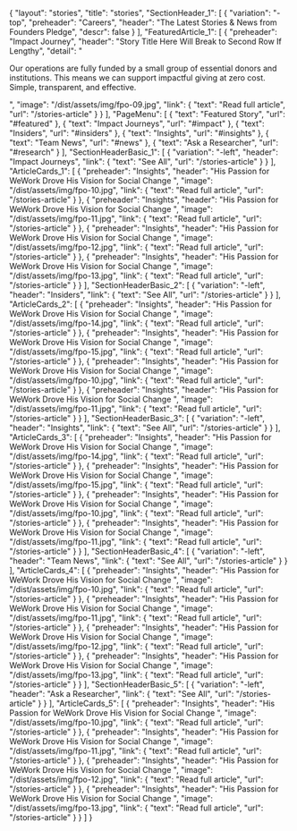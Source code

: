 {
"layout": "stories",
"title": "stories",
"SectionHeader_1": [
{
"variation": "-top",
"preheader": "Careers",
"header": "The Latest Stories & News from Founders Pledge",
"descr": false
}
],
"FeaturedArticle_1": [
{
"preheader": "Impact Journey",
"header": "Story Title Here Will Break to Second Row If Lengthy",
"detail": "<p>Our operations are fully funded by a small group of essential donors and institutions. This means we can support impactful giving at zero cost. Simple, transparent, and effective.</p>",
"image": "/dist/assets/img/fpo-09.jpg",
"link": {
"text": "Read full article",
"url": "/stories-article"
}
}
],
"PageMenu": [
{
"text": "Featured Story",
"url": "#featured"
},
{
"text": "Impact Journeys",
"url": "#impact"
},
{
"text": "Insiders",
"url": "#insiders"
},
{
"text": "Insights",
"url": "#insights"
},
{
"text": "Team News",
"url": "#news"
},
{
"text": "Ask a Researcher",
"url": "#research"
}
],
"SectionHeaderBasic_1": [
{
"variation": "-left",
"header": "Impact Journeys",
"link": {
"text": "See All",
"url": "/stories-article"
}
}
],
"ArticleCards_1": [
{
 "preheader": "Insights",
"header": "His Passion for WeWork Drove His Vision for Social Change ",
"image": "/dist/assets/img/fpo-10.jpg",
"link": {
"text": "Read full article",
"url": "/stories-article"
}
},
{
 "preheader": "Insights",
"header": "His Passion for WeWork Drove His Vision for Social Change ",
"image": "/dist/assets/img/fpo-11.jpg",
"link": {
"text": "Read full article",
"url": "/stories-article"
}
},
{
 "preheader": "Insights",
"header": "His Passion for WeWork Drove His Vision for Social Change ",
"image": "/dist/assets/img/fpo-12.jpg",
"link": {
"text": "Read full article",
"url": "/stories-article"
}
},
{
 "preheader": "Insights",
"header": "His Passion for WeWork Drove His Vision for Social Change ",
"image": "/dist/assets/img/fpo-13.jpg",
"link": {
"text": "Read full article",
"url": "/stories-article"
}
}
],
"SectionHeaderBasic_2": [
{
"variation": "-left",
"header": "Insiders",
"link": {
"text": "See All",
"url": "/stories-article"
}
}
],
"ArticleCards_2": [
{
 "preheader": "Insights",
"header": "His Passion for WeWork Drove His Vision for Social Change ",
"image": "/dist/assets/img/fpo-14.jpg",
"link": {
"text": "Read full article",
"url": "/stories-article"
}
},
{
 "preheader": "Insights",
"header": "His Passion for WeWork Drove His Vision for Social Change ",
"image": "/dist/assets/img/fpo-15.jpg",
"link": {
"text": "Read full article",
"url": "/stories-article"
}
},
{
 "preheader": "Insights",
"header": "His Passion for WeWork Drove His Vision for Social Change ",
"image": "/dist/assets/img/fpo-10.jpg",
"link": {
"text": "Read full article",
"url": "/stories-article"
}
},
{
 "preheader": "Insights",
"header": "His Passion for WeWork Drove His Vision for Social Change ",
"image": "/dist/assets/img/fpo-11.jpg",
"link": {
"text": "Read full article",
"url": "/stories-article"
}
}
],
"SectionHeaderBasic_3": [
{
"variation": "-left",
"header": "Insights",
"link": {
"text": "See All",
"url": "/stories-article"
}
}
],
"ArticleCards_3": [
{
 "preheader": "Insights",
"header": "His Passion for WeWork Drove His Vision for Social Change ",
"image": "/dist/assets/img/fpo-14.jpg",
"link": {
"text": "Read full article",
"url": "/stories-article"
}
},
{
 "preheader": "Insights",
"header": "His Passion for WeWork Drove His Vision for Social Change ",
"image": "/dist/assets/img/fpo-15.jpg",
"link": {
"text": "Read full article",
"url": "/stories-article"
}
},
{
 "preheader": "Insights",
"header": "His Passion for WeWork Drove His Vision for Social Change ",
"image": "/dist/assets/img/fpo-10.jpg",
"link": {
"text": "Read full article",
"url": "/stories-article"
}
},
{
 "preheader": "Insights",
"header": "His Passion for WeWork Drove His Vision for Social Change ",
"image": "/dist/assets/img/fpo-11.jpg",
"link": {
"text": "Read full article",
"url": "/stories-article"
}
}
],
"SectionHeaderBasic_4": [
{
"variation": "-left",
"header": "Team News",
"link": {
"text": "See All",
"url": "/stories-article"
}
}
],
"ArticleCards_4": [
{
 "preheader": "Insights",
"header": "His Passion for WeWork Drove His Vision for Social Change ",
"image": "/dist/assets/img/fpo-10.jpg",
"link": {
"text": "Read full article",
"url": "/stories-article"
}
},
{
 "preheader": "Insights",
"header": "His Passion for WeWork Drove His Vision for Social Change ",
"image": "/dist/assets/img/fpo-11.jpg",
"link": {
"text": "Read full article",
"url": "/stories-article"
}
},
{
 "preheader": "Insights",
"header": "His Passion for WeWork Drove His Vision for Social Change ",
"image": "/dist/assets/img/fpo-12.jpg",
"link": {
"text": "Read full article",
"url": "/stories-article"
}
},
{
 "preheader": "Insights",
"header": "His Passion for WeWork Drove His Vision for Social Change ",
"image": "/dist/assets/img/fpo-13.jpg",
"link": {
"text": "Read full article",
"url": "/stories-article"
}
}
],
"SectionHeaderBasic_5": [
{
"variation": "-left",
"header": "Ask a Researcher",
"link": {
"text": "See All",
"url": "/stories-article"
}
}
],
"ArticleCards_5": [
{
 "preheader": "Insights",
"header": "His Passion for WeWork Drove His Vision for Social Change ",
"image": "/dist/assets/img/fpo-10.jpg",
"link": {
"text": "Read full article",
"url": "/stories-article"
}
},
{
 "preheader": "Insights",
"header": "His Passion for WeWork Drove His Vision for Social Change ",
"image": "/dist/assets/img/fpo-11.jpg",
"link": {
"text": "Read full article",
"url": "/stories-article"
}
},
{
 "preheader": "Insights",
"header": "His Passion for WeWork Drove His Vision for Social Change ",
"image": "/dist/assets/img/fpo-12.jpg",
"link": {
"text": "Read full article",
"url": "/stories-article"
}
},
{
 "preheader": "Insights",
"header": "His Passion for WeWork Drove His Vision for Social Change ",
"image": "/dist/assets/img/fpo-13.jpg",
"link": {
"text": "Read full article",
"url": "/stories-article"
}
}
]
}
